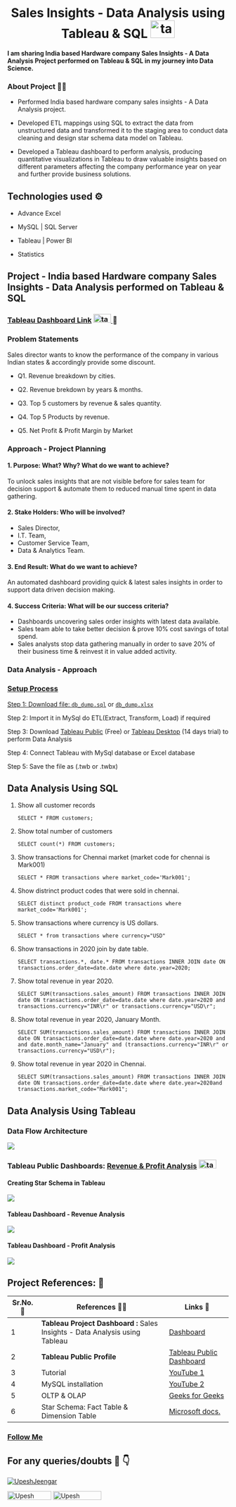 <h1 align="center">Sales Insights - Data Analysis using Tableau & SQL <a href="https://public.tableau.com/app/profile/upeshjeengar/" target="_blank" rel="noreferrer"> <img src="https://raw.githubusercontent.com/mrankitgupta/mrankitgupta/a768d6bf0a001f03327578ae12f8867e4056cbaf/tableau-software.svg" alt="tableau" width="55" height="40"/> </a> </h1>

**I am sharing India based Hardware company Sales Insights - A Data Analysis Project performed on Tableau & SQL in my journey into Data Science.** 

### About Project 👨‍💻

- Performed India based hardware company sales insights - A Data Analysis project.

- Developed ETL mappings using SQL to extract the data from unstructured data and transformed it to the staging area to conduct data cleaning and design star schema data model on Tableau.

- Developed a Tableau dashboard to perform analysis, producing quantitative visualizations in Tableau to draw valuable insights based on different parameters affecting the company performance year on year and further provide business solutions.

## Technologies used ⚙️

* Advance Excel 

* MySQL |  SQL Server

* Tableau | Power BI

* Statistics



## Project - India based Hardware company Sales Insights - Data Analysis performed on Tableau & SQL
  
### [Tableau Dashboard Link](https://public.tableau.com/app/profile/upeshjeengar/viz/SalesInsights-DataAnalysisProjectusingTableau_17230314035370/Dashboard-RevenueAnalysis) <a href="[https://public.tableau.com/views/SalesInsights-DataAnalysisProject/Dashboard-RevenueAnalysis?:language=en-US&:display_count=n&:origin=viz_share_link](https://public.tableau.com/app/profile/upeshjeengar/viz/SalesInsights-DataAnalysisProjectusingTableau_17230314035370/Dashboard-RevenueAnalysis)" target="_blank" rel="noreferrer"> <img src="https://raw.githubusercontent.com/mrankitgupta/mrankitgupta/a768d6bf0a001f03327578ae12f8867e4056cbaf/tableau-software.svg" alt="tableau" width="40" height="20"/> </a>  🔗

### Problem Statements
Sales director wants to know the performance of the company in various Indian states & accordingly provide some discount.

- Q1. Revenue breakdown by cities.

- Q2. Revenue brekdown by years & months.

- Q3. Top 5 customers by revenue & sales quantity.

- Q4. Top 5 Products by revenue.
  
- Q5. Net Profit & Profit Margin by Market

### Approach - Project Planning 
  
#### 1. Purpose: What? Why? What do we want to achieve?
To unlock sales insights that are not visible before for sales team for decision support & automate them to reduced manual time spent in data gathering.

#### 2. Stake Holders: Who will be involved?
- Sales Director, 
- I.T. Team, 
- Customer Service Team, 
- Data & Analytics Team.

#### 3. End Result: What do we want to achieve?
An automated dashboard providing quick & latest sales insights in order to support data driven decision making.

#### 4. Success Criteria: What will be our success criteria?
- Dashboards uncovering sales order insights with latest data available.
- Sales team able to take better decision & prove 10% cost savings of total spend.
- Sales analysts stop data gathering manually in order to save 20% of their business time & reinvest it in value added activity.

### Data Analysis - Approach
<p  align="center"><a href="https://github.com/UpeshJeengar">

### Setup Process
  
Step 1: Download file: <code>[db_dump.sql](https://github.com/Upeshjeengar/Sales-Insights-Data-Analysis-using-Tableau-and-SQL/blob/master/Databases/db_dump.sql)</code> or <code>[db_dump.xlsx](https://github.com/Upeshjeengar/Sales-Insights-Data-Analysis-using-Tableau-and-SQL/blob/master/Databases/db_dump.xlsx)</code>

Step 2: Import it in MySql do ETL(Extract, Transform, Load) if required

Step 3: Download [Tableau Public](https://www.tableau.com/products/public/download) (Free) or [Tableau Desktop](https://www.tableau.com/products/desktop/download) (14 days trial) to perform Data Analysis

Step 4: Connect Tableau with MySql database or Excel database
  
Step 5: Save the file as (.twb or .twbx)

  
## Data Analysis Using SQL
  
1. Show all customer records

    `SELECT * FROM customers;`

1. Show total number of customers

    `SELECT count(*) FROM customers;`

1. Show transactions for Chennai market (market code for chennai is Mark001)

    `SELECT * FROM transactions where market_code='Mark001';`

1. Show distrinct product codes that were sold in chennai.

    `SELECT distinct product_code FROM transactions where market_code='Mark001';`

1. Show transactions where currency is US dollars.

    `SELECT * from transactions where currency="USD"`

1. Show transactions in 2020 join by date table.

    `SELECT transactions.*, date.* FROM transactions INNER JOIN date ON transactions.order_date=date.date where date.year=2020;`

1. Show total revenue in year 2020.

    `SELECT SUM(transactions.sales_amount) FROM transactions INNER JOIN date ON transactions.order_date=date.date where date.year=2020 and transactions.currency="INR\r" or transactions.currency="USD\r";`
	
1. Show total revenue in year 2020, January Month.

    `SELECT SUM(transactions.sales_amount) FROM transactions INNER JOIN date ON transactions.order_date=date.date where date.year=2020 and and date.month_name="January" and (transactions.currency="INR\r" or transactions.currency="USD\r");`

1. Show total revenue in year 2020 in Chennai.

    `SELECT SUM(transactions.sales_amount) FROM transactions INNER JOIN date ON transactions.order_date=date.date where date.year=2020and transactions.market_code="Mark001";`


## Data Analysis Using Tableau 
### Data Flow Architecture
<img src="images\flow.jpg">
  
### Tableau Public Dashboards: [Revenue & Profit Analysis](https://public.tableau.com/app/profile/upeshjeengar/viz/SalesInsights-DataAnalysisProjectusingTableau_17230314035370/Dashboard-RevenueAnalysis)  <a href="https://public.tableau.com/views/SalesInsights-DataAnalysisProject/Dashboard-RevenueAnalysis?:language=en-US&:display_count=n&:origin=viz_share_link" target="_blank" rel="noreferrer"> <img src="https://raw.githubusercontent.com/mrankitgupta/mrankitgupta/a768d6bf0a001f03327578ae12f8867e4056cbaf/tableau-software.svg" alt="tableau" width="40" height="20"/> </a>

	
#### Creating Star Schema in Tableau
<img src="images\Star Schema.png">

#### Tableau Dashboard - Revenue Analysis
<img src="images\Tableau Dashbpard Revenue Analysis.png">
	

#### Tableau Dashboard - Profit Analysis
<img src="images\Tableau Dashbpard Profit Analysis.png">
	

## Project References: 🔗

|**Sr.No. 🔢**|**References 👨‍💻**| **Links :link:**|
|------|--------------------|---------------------|
|1| **Tableau Project Dashboard :** Sales Insights - Data Analysis using Tableau | [Dashboard](https://public.tableau.com/app/profile/upeshjeengar/viz/SalesInsights-DataAnalysisProjectusingTableau_17230314035370/Dashboard-RevenueAnalysis)|
|2| **Tableau Public Profile** | [Tableau Public Dashboard](https://public.tableau.com/app/profile/upeshjeengar) |
|3| Tutorial | [YouTube 1](https://www.youtube.com/playlist?list=PLeo1K3hjS3utcb9nKtanhcn8jd2E0Hp9b) | 
|4| MySQL installation | [YouTube 2](https://www.youtube.com/watch?v=WuBcTJnIuzo) |
|5| OLTP & OLAP | [Geeks for Geeks](https://www.geeksforgeeks.org/difference-between-olap-and-oltp-in-dbms/) | 
|6| Star Schema: Fact Table & Dimension Table | [Microsoft docs.](https://docs.microsoft.com/en-us/power-bi/guidance/star-schema) | 
  


### [Follow Me](https://github.com/upeshjeengar/)

## For any queries/doubts 🔗 👇 


<p align="left"> <a href="https://x.com/upesh_jeengar/" target="blank"><img src="https://img.shields.io/twitter/follow/Upesh Jeengar?logo=twitter&style=for-the-badge" alt="UpeshJeengar" /></a> </p>

<a href="https://www.linkedin.com/in/upesh-jeengar" target="blank"><img align="center" src="https://img.shields.io/badge/-UpeshJeengar-blue?style=flat-square&logo=Linkedin&logoColor=white&link=https://www.linkedin.com/in/upesh-jeengar/" alt="Upesh Jeengar" height="20" width="100" /></a>
<a href="https://www.instagram.com/upeshjeengar" target="blank"><img align="center" src="https://img.shields.io/badge/-@UpeshJeengar-D7008A?style=flat-square&labelColor=D7008A&logo=Instagram&logoColor=white&link=https://www.instagram.com/UpeshJeengar" alt="Upesh Jeengar" height="20" width="110" /></a>
